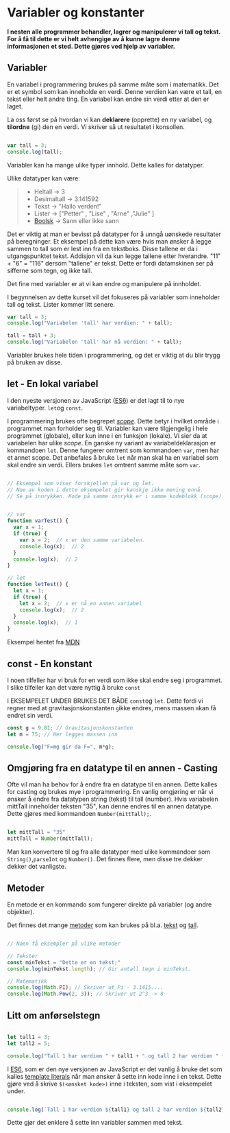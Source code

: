 # Variabler og konstanter

**I nesten alle programmer behandler, lagrer og manipulerer vi tall og tekst. For å få til dette er vi helt avhengige av å kunne lagre denne informasjonen et sted. Dette gjøres ved hjelp av variabler.**

## Variabler

En variabel i programmering brukes på samme måte som i matematikk. Det er et symbol som kan inneholde en verdi. Denne verdien kan være et tall, en tekst eller helt andre ting. En variabel kan endre sin verdi etter at den er laget.

La oss først se på hvordan vi kan **deklarere** (opprette) en ny variabel, og **tilordne** (gi) den en verdi. Vi skriver så ut resultatet i konsollen.

``` javascript

var tall = 3;
console.log(tall);
```

Variabler kan ha mange ulike typer innhold. Dette kalles for datatyper.

Ulike datatyper kan være:

>+ Heltall -> 3
>+ Desimaltall -> 3.141592
>+ Tekst -> "Hallo verden!"
>+ Lister -> ["Petter" , "Lise" ,  "Arne" ,"Julie" ]
>+ [Boolsk](https://no.wikipedia.org/wiki/Boolsk_variabel) -> Sann eller ikke sann

Det er viktig at man er bevisst på datatyper for å unngå uønskede resultater på beregninger. Et eksempel på dette kan være hvis man ønsker å legge sammen to tall som er lest inn fra en tekstboks. Disse tallene er da i utgangspunktet tekst. Addisjon vil da kun legge tallene etter hverandre. "11" + "6" = "116" dersom "tallene" er tekst. Dette er fordi datamskinen ser på sifferne som tegn, og ikke tall.

Det fine med variabler er at vi kan endre og manipulere på innholdet.

I begynnelsen av dette kurset vil det fokuseres på variabler som inneholder tall og tekst. Lister kommer litt senere.

``` javascript
var tall = 3;
console.log("Variabelen 'tall' har verdien: " + tall);

tall = tall + 3;
console.log("Variabelen 'tall' har nå verdien: " + tall);
```

Variabler brukes hele tiden i programmering, og det er viktig at du blir trygg på bruken av disse.

## let - En lokal variabel

I den nyeste versjonen av JavaScript ([ES6](https://no.wikipedia.org/wiki/ECMAScript)) er det lagt til to nye variabeltyper. `let`og `const`.

I programmering brukes ofte begrepet [_scope_](https://en.wikipedia.org/wiki/Scope_(computer_science)). Dette betyr i hvilket område i programmet man forholder seg til. Variabler kan være tilgjengelig i hele programmet (globale), eller kun inne i en funksjon (lokale). Vi sier da at variabelen har ulike _scope_. En ganske ny variant av variabeldeklarasjon er kommandoen ```let```. Denne fungerer omtrent som kommandoen ```var```, men har et annet scope. Det anbefales å bruke ```let``` når man skal ha en variabel som skal endre sin verdi. Ellers brukes `let` omtrent samme måte som `var`.

``` javascript

// Eksempel som viser forskjellen på var og let.
// Noe av koden i dette eksempelet gir kanskje ikke mening ennå.
// Se på innrykken. Kode på samme innrykk er i samme kodeblokk (scope).


// var
function varTest() {
  var x = 1;
  if (true) {
    var x = 2;  // x er den samme variabelen.
    console.log(x);  // 2
  }
  console.log(x);  // 2
}

// let
function letTest() {
  let x = 1;
  if (true) {
    let x = 2;  // x er nå en annen variabel
    console.log(x);  // 2
  }
  console.log(x);  // 1
}
```

Eksempel hentet fra [MDN](https://developer.mozilla.org/en-US/docs/Web/JavaScript/Reference/Statements/let)

## const - En konstant

I noen tilfeller har vi bruk for en verdi som ikke skal endre seg i programmet. I slike tilfeller kan det være nyttig å bruke ```const```

I EKSEMPELET UNDER BRUKES DET BÅDE ```const```og ```let```. Dette fordi vi regner med at gravitasjonskonstanten ```g```ikke endres, mens massen ```m```kan få endret sin verdi.

``` javascript
const g = 9.81; // Gravitasjonskonstanten
let m = 75; // Her legges massen inn

console.log("F=mg gir da F=", m*g);

```

## Omgjøring fra en datatype til en annen - Casting

Ofte vil man ha behov for å endre fra en datatype til en annen. Dette kalles for casting og brukes mye i programmering. En vanlig omgjøring er når vi ønsker å endre fra datatypen string (tekst) til tall (number). Hvis variabelen mittTall inneholder teksten "35", kan denne endres til en annen datatype. Dette gjøres med kommandoen `Number(mittTall);`.

``` javascript

let mittTall = "35"
mittTall = Number(mittTall);

```

Man kan konvertere til og fra alle datatyper med ulike kommandoer som ```String()```,```parseInt``` og ```Number()```. Det finnes flere, men disse tre dekker dekker det vanligste.

## Metoder

En metode er en kommando som fungerer direkte på variabler (og andre objekter).

Det finnes det mange [metoder](https://en.wikipedia.org/wiki/Method_(computer_programming)) som kan brukes på bl.a. [tekst](https://www.w3schools.com/js/js_string_methods.asp) og [tall](https://www.w3schools.com/js/js_number_methods.asp).

``` javascript

// Noen få eksempler på ulike metoder

// Tekster
const minTekst = "Dette er en tekst;"
console.log(minTekst.length); // Gir antall tegn i minTekst.

// Matematikk
console.log(Math.PI); // Skriver ut Pi - 3.1415....
console.log(Math.Pow(2, 3)); // Skriver ut 2^3 -> 8

```

## Litt om anførselstegn

``` javascript

let tall1 = 3;
let tall2 = 5;

console.log("Tall 1 har verdien " + tall1 + " og tall 2 har verdien " + tall2);
```

I [ES6](https://no.wikipedia.org/wiki/ECMAScript), som er den nye versjonen av JavaScript er det vanlig å bruke det som kalles [template literals](https://developer.mozilla.org/en-US/docs/Web/JavaScript/Reference/Template_literals) når man ønsker å sette inn kode inne i en tekst. Dette gjøre ved å skrive `$(<ønsket kode>)` inne i teksten, som vist i eksempelet under.

``` javascript

console.log(`Tall 1 har verdien ${tall1} og tall 2 har verdien ${tall2}`);
```

Dette gjør det enklere å sette inn variabler sammen med tekst.
